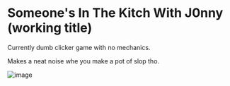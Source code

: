 # Someone's In The Kitch With J0nny (working title)

Currently dumb clicker game with no mechanics.

Makes a neat noise whe you make a pot of slop tho.

![image](https://github.com/libcraft-games/Someone-s-In-The-Kitch-With-J0nny/assets/4574230/ee2edf9e-560d-4698-baea-f41b3be16ed8)

